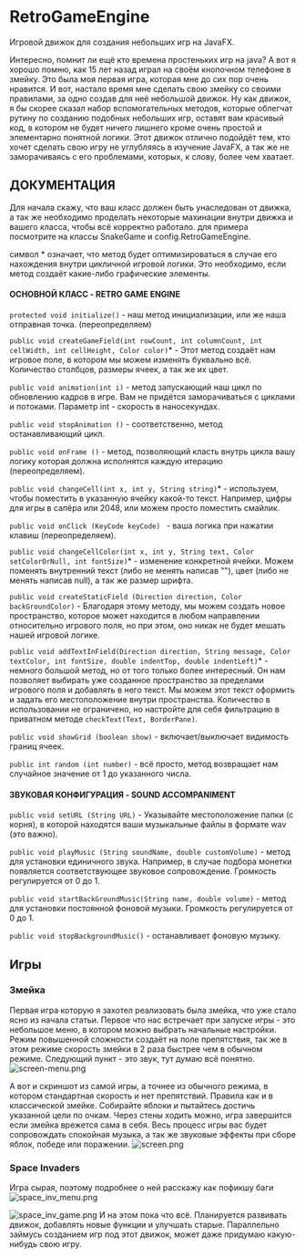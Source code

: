 # RetroGameEngine

Игровой движок для создания небольших игр на JavaFX.

Интересно, помнит ли ещё кто времена простеньких игр на java? А вот я хорошо помню, как 15 лет назад играл на своём кнопочном телефоне в змейку. Это была моя первая игра, которая мне до сих пор очень нравится. И вот, настало время мне сделать свою змейку со своими правилами, за одно создав для неё небольшой движок. Ну как движок, я бы скорее сказал набор вспомогательных методов, которые облегчат рутину по созданию подобных небольших игр, оставят вам красивый код, в котором не будет ничего лишнего кроме очень простой и элементарно понятной логики. Этот движок отлично подойдёт тем, кто хочет сделать свою игру не углубляясь в изучение JavaFX, а так же не заморачиваясь с его проблемами, которых, к слову, более чем хватает.

## **ДОКУМЕНТАЦИЯ**


Для начала скажу, что ваш класс должен быть унаследован от движка, а так же необходимо проделать некоторые махинации внутри движка и вашего класса, чтобы всё корректно работало. для примера посмотрите на классы SnakeGame и config.RetroGameEngine.

символ * означает, что метод будет оптимизироваться в случае его нахождения внутри цикличной игровой логики. Это необходимо, если метод создаёт какие-либо графические элементы.
#### ОСНОВНОЙ КЛАСС - RETRO GAME ENGINE

`protected void initialize()` - наш метод инициализации, или же наша отправная точка. (переопределяем)

`public void createGameField(int rowCount, int columnCount, int cellWidth, int cellHeight, Color color)`* -
Этот метод создаёт нам игровое поле, в котором мы можем изменять буквально всё. Количество столбцов, размеры ячеек, а так же их цвет.

`public void animation(int i)` - метод запускающий наш цикл по обновлению кадров в игре. Вам не придётся заморачиваться с циклами и потоками. Параметр int - скорость в наносекундах.

`public void stopAnimation ()` - соответственно, метод останавливающий цикл.

`public void onFrame ()` - метод, позволяющий класть внутрь цикла вашу логику которая должна исполнятся каждую итерацию (переопределяем).

`public void changeCell(int x, int y, String string)`* - используем, чтобы поместить в указанную ячейку какой-то текст. Например, цифры для игры в сапёра или 2048, или можем просто поместить смайлик.

`public void onClick (KeyCode keyCode) ` - ваша логика при нажатии клавиш (переопределяем).

`public void changeCellColor(int x, int y, String text, Color setColorOrNull, int fontSize)`* - изменение конкретной ячейки. Можем поменять внутренний текст (либо не менять написав ""), цвет (либо не менять написав null), а так же размер шрифта.

`public void createStaticField (Direction direction, Color backGroundColor)` - Благодаря этому методу, мы можем создать новое пространство, которое может находится в любом направлении относительно игрового поля, но при этом, оно никак не будет мешать нашей игровой логике.

`public void addTextInField(Direction direction, String message, Color textColor, int fontSize, double indentTop, double indentLeft)`* - немного большой метод, но от того только более интересный. Он нам позволяет выбирать уже созданное пространство за пределами игрового поля и добавлять в него текст. Мы можем этот текст оформить и задать его местоположение внутри пространства. Количество в использовании не ограничено, но настройте для себя фильтрацию в приватном методе `checkText(Text, BorderPane)`.

`public void showGrid (boolean show)` - включает/выключает видимость границ ячеек.

`public int random (int number)` - всё просто, метод возвращает нам случайное значение от 1 до указанного числа.

#### ЗВУКОВАЯ КОНФИГУРАЦИЯ - SOUND ACCOMPANIMENT
`public void setURL (String URL)` - Указывайте местоположение папки (с корня), в которой находятся ваши музыкальные файлы в формате wav (это важно).

`public void playMusic (String soundName, double customVolume)` - метод для установки единичного звука. Например, в случае подбора монетки появляется соответствующее звуковое сопровождение. Громкость регулируется от 0 до 1.

`public void startBackGroundMusic(String name, double volume)` - метод для установки постоянной фоновой музыки. Громкость регулируется от 0 до 1.

`public void stopBackgroundMusic()` - останавливает фоновую музыку.

## Игры

### Змейка
Первая игра которую я захотел реализовать была змейка, что уже стало ясно из начала статьи. Первое что нас встречает при запуске игры - это небольшое меню, в котором можно выбрать начальные настройки. Режим повышенной сложности создаёт на поле препятствия, так же в этом режиме скорость змейки в 2 раза быстрее чем в обычном режиме. Следующий пункт - это звук, тут думаю всё понятно.
![screen-menu.png](src%2Fmain%2Fjava%2Fimg%2Fscreen-menu.png)

А вот и скриншот из самой игры, а точнее из обычного режима, в котором стандартная скорость и нет препятствий. Правила как и в классической змейке. Собирайте яблоки и пытайтесь достичь указанной цели по очкам. Через стены ходить можно, игра завершится если змейка врежется сама в себя. Весь процесс игры вас будет сопровождать спокойная музыка, а так же звуковые эффекты при сборе яблок, победе или поражении.
![screen.png](src%2Fmain%2Fjava%2Fimg%2Fscreen.png)

### Space Invaders
Игра сырая, поэтому подробнее о ней расскажу как пофикшу баги
![space_inv_menu.png](src%2Fmain%2Fjava%2Fimg%2Fspace_inv_menu.png)

![space_inv_game.png](src%2Fmain%2Fjava%2Fimg%2Fspace_inv_game.png)
И на этом пока что всё. Планируется развивать движок, добавлять новые функции и улучшать старые. Параллельно займусь созданием игр под этот движок, может даже придумаю какую-нибудь свою игру.